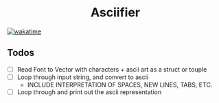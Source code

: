 <div align="center">

# Asciifier

</div>

[![wakatime](https://wakatime.com/badge/github/DragonDev07/Asciifier.svg)](https://wakatime.com/badge/github/DragonDev07/Asciifier)

## Todos

- [ ] Read Font to Vector with characters + ascii art as a struct or touple
- [ ] Loop through input string, and convert to ascii
  - INCLUDE INTERPRETATION OF SPACES, NEW LINES, TABS, ETC.
- [ ] Loop through and print out the ascii representation
